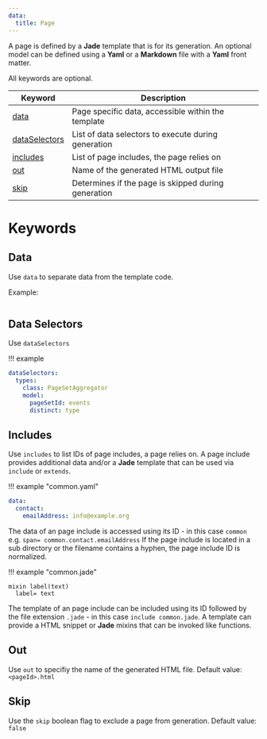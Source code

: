 ```yaml
---
data:
  title: Page
---
```


A page is defined by a **Jade** template that is for its generation.
An optional model can be defined using a **Yaml** or a **Markdown** file with a **Yaml** front matter.

All keywords are optional.

| Keyword                          | Description                                         |
|----------------------------------|-----------------------------------------------------|
| [data](#data)                    | Page specific data, accessible within the template  |
| [dataSelectors](#data-selectors) | List of data selectors to execute during generation |
| [includes](#includes)            | List of page includes, the page relies on           |
| [out](#out)                      | Name of the generated HTML output file              |
| [skip](#skip)                    | Determines if the page is skipped during generation |

# Keywords

## Data
Use `data` to separate data from the template code.

Example:

``` yaml
```

## Data Selectors
Use `dataSelectors`

!!! example

``` yaml
dataSelectors:
  types:
    class: PageSetAggregator
    model:
      pageSetId: events
      distinct: type
```

## Includes
Use `includes` to list IDs of page includes, a page relies on.
A page include provides additional data and/or a **Jade** template that can be used via `include` or `extends`.

!!! example "common.yaml"

``` yaml
data:
  contact:
    emailAddress: info@example.org
```

The data of an page include is accessed using its ID - in this case `common` e.g. `span= common.contact.emailAddress`
If the page include is located in a sub directory or the filename contains a hyphen, the page include ID is normalized.

!!! example "common.jade"

``` pug
mixin label(text)
  label= text
```

The template of an page include can be included using its ID followed by the file extension `.jade` - in this case `include common.jade`.
A template can provide a HTML snippet or **Jade** mixins that can be invoked like functions.

## Out
Use `out` to specifiy the name of the generated HTML file.
Default value: `<pageId>.html`

## Skip
Use the `skip` boolean flag to exclude a page from generation.
Default value: `false`
